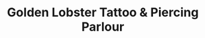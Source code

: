 ---
title: "Golden Lobster Tattoo & Piercing Parlour"
url: /wexford/golden-lobster-tattoo-and-piercing-parlour/
shop: tattoo
---